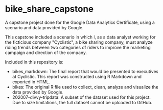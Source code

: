 # bike_share_capstone
A capstone project done for the Google Data Analytics Certificate, using a scenario and data provided by Google.

This capstone included a scenario in which I, as a data analyst working for the ficticious company "Cyclistic", a bike sharing company, must analyze riding trends between two categories of riders to improve the marketing campaign and direction of the company.

Included in this repository is:
- bikes_markdown: The final report that would be presented to executives at Cyclistic. This report was constructed using R Markdown and exported in HTML.
- bikes: The original R file used to collect, clean, analyze and visualize the data provided by Google.
- 202007-divvy-tripdata: A subset of the dataset used for this project. Due to size limitations, the full dataset cannot be uploaded to GitHub.
